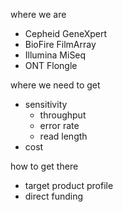 





where we are

- Cepheid GeneXpert
- BioFire FilmArray
- Illumina MiSeq
- ONT Flongle



where we need to get

- sensitivity
  - throughput
  - error rate
  - read length
- cost



how to get there

- target product profile
- direct funding
